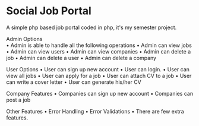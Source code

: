 # Social Job Portal

A simple php based job portal coded in php, it's my semester project.

Admin Options 	
•	Admin is able to handle all the following operations
•	Admin can view jobs
•	Admin can view users
•	Admin can view companies
•	Admin can delete a job
•	Admin can delete a user
•	Admin can delete a company


User Options
•	User can sign up new account
•	User can login.
•	User can view all jobs
•	User can apply for a job
•	User can attach CV to a job
•	User can write a cover letter
•	User can generate his/her CV


Company Features
•	Companies can sign up new account 
•	Companies can post a job

Other Features
•	Error Handling 
•	Error Validations
•	There are few extra features.




